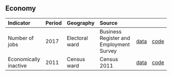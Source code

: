 ## Economy

| Indicator     | Period        | Geography     | Source        | &nbsp;        | &nbsp;         |
|:------------- |:------------- |:------------- |:------------- |:------------- | :------------- |
| Number of jobs | 2017 | Electoral ward | Business Register and Employment Survey | [data](data/number_of_jobs.csv) | [code](code/number_of_jobs.R)  |
| Economically inactive | 2011 | Census ward | Census 2011 | [data](data/economically_inactive.csv) | [code](code/economically_inactive.R)  |
